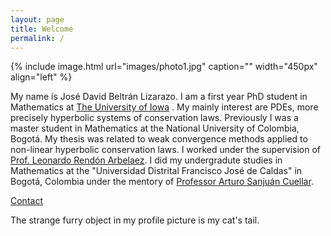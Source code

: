 ```yaml
---
layout: page
title: Welcome
permalink: /
---
```

{% include image.html url="images/photo1.jpg" caption="" width="450px" align="left" %}

My name is José David Beltrán Lizarazo. 
I am a first year PhD student in Mathematics at [The University of Iowa](https://math.uiowa.edu/) . My mainly interest are PDEs, more precisely hyperbolic systems of conservation laws. Previously I was a master student in Mathematics at the National University of Colombia, Bogotá. 
My thesis was related to weak convergence methods applied to non-linear hyperbolic conservation laws. I worked under the supervision of [Prof. Leonardo Rendón Arbelaez](https://scholar.google.com/citations?user=5U0ZQxcAAAAJ&hl=es). 
I did my undergradute studies in Mathematics at the "Universidad Distrital Francisco José de Caldas" in Bogotá, Colombia under the mentory of [Professor Arturo Sanjuán Cuellar](https://comunidad.udistrital.edu.co/arturosanjuan/).


[Contact](/contact/)


The strange furry object in my profile picture is my cat's tail.
